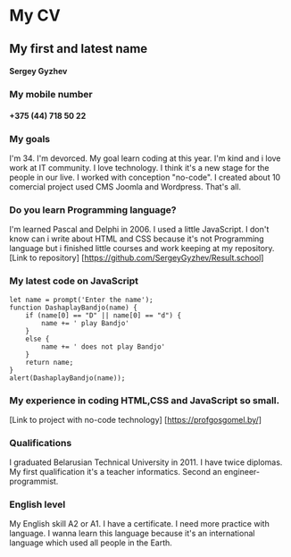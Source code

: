# My CV
## My first and latest name
#### Sergey Gyzhev 

### My mobile number
#### +375 (44) 718 50 22

### My goals
I'm 34. I'm devorced. My goal learn coding at this year. I'm kind and i love work at IT community. I love technology. I think it's a new stage for the people in our live. I worked with conception "no-code". I created about 10 comercial project used CMS Joomla and Wordpress. That's all.

### Do you learn Programming language?
I'm learned Pascal and Delphi in 2006. I used a little JavaScript. I don't know can i write about HTML and CSS because it's not Programming language but i finished little courses and work keeping at my repository. [Link to repository] [https://github.com/SergeyGyzhev/Result.school]

### My latest code on JavaScript
```
let name = prompt('Enter the name');
function DashaplayBandjo(name) {
    if (name[0] == "D" || name[0] == "d") {
        name += ' play Bandjo'
    }
    else {
        name += ' does not play Bandjo'
    }
    return name;
}
alert(DashaplayBandjo(name));
```
### My experience in coding HTML,CSS and JavaScript so small. 
[Link to project with no-code technology] [https://profgosgomel.by/] 

### Qualifications
I graduated Belarusian Technical University in 2011. I have twice diplomas. My first qualification it's a teacher informatics. Second an engineer-programmist. 

### English level
My English skill A2 or A1. I have a certificate. I need more practice with language. I wanna learn this language because it's an international language which used all people in the Earth.
